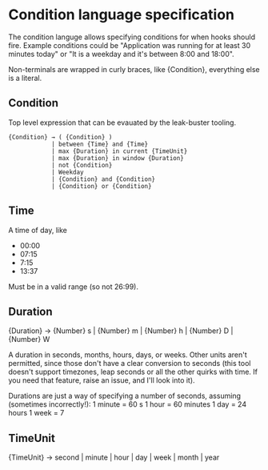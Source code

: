 # Condition language specification

The condition languge allows specifying conditions for when hooks should fire.
Example conditions could be "Application was running for at least 30 minutes today" or "It is a weekday and it's between 8:00 and 18:00".

Non-terminals are wrapped in curly braces, like {Condition}, everything else is a literal.

## Condition

Top level expression that can be evauated by the leak-buster tooling.

```
{Condition} → ( {Condition} )
            | between {Time} and {Time}
            | max {Duration} in current {TimeUnit}
            | max {Duration} in window {Duration}
            | not {Condition}
            | Weekday
            | {Condition} and {Condition}
            | {Condition} or {Condition}
```

## Time

A time of day, like
* 00:00
* 07:15
* 7:15
* 13:37

Must be in a valid range (so not 26:99).

## Duration

{Duration} → {Number} s
           | {Number} m
           | {Number} h
           | {Number} D
           | {Number} W

A duration in seconds, months, hours, days, or weeks. Other units aren't permitted, since those don't have a clear conversion to seconds (this tool doesn't support timezones, leap seconds or all the other quirks with time. If you need that feature, raise an issue, and I'll look into it).

Durations are just a way of specifying a number of seconds, assuming (sometimes incorrectly!):
1 minute = 60 s
1 hour = 60 minutes
1 day = 24 hours
1 week = 7

## TimeUnit

{TimeUnit} → second | minute | hour | day | week | month | year
